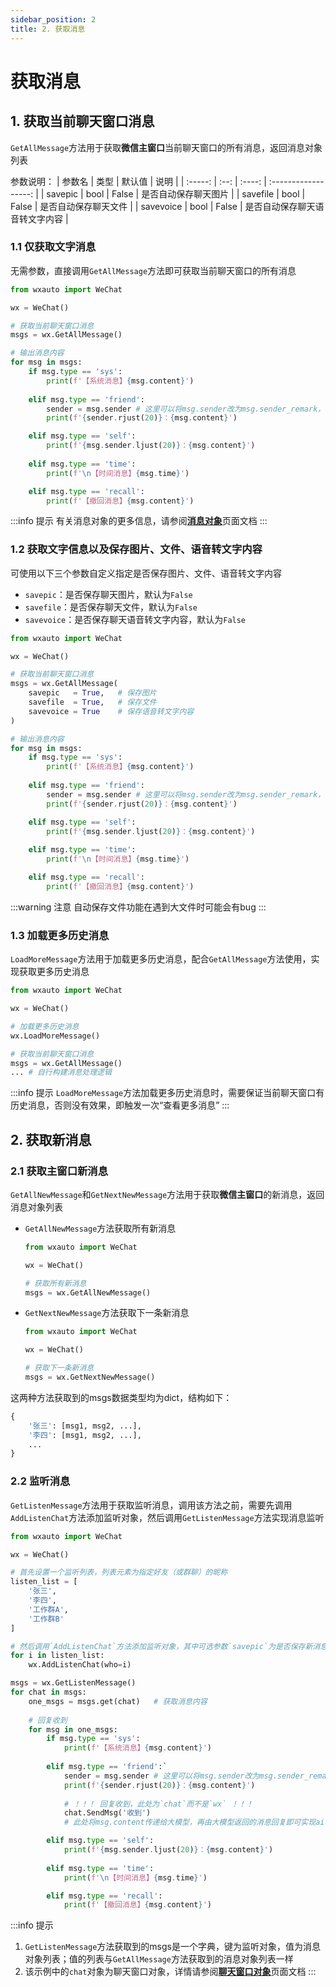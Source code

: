 ```yaml
---
sidebar_position: 2
title: 2. 获取消息
---
```


# 获取消息

## 1. 获取当前聊天窗口消息

`GetAllMessage`方法用于获取**微信主窗口**当前聊天窗口的所有消息，返回消息对象列表

参数说明：
| 参数名  | 类型 | 默认值 |         说明         |
| :-----: | :--: | :----: | :------------------: |
| savepic | bool | False  | 是否自动保存聊天图片 |
| savefile | bool | False  | 是否自动保存聊天文件 |
| savevoice | bool | False  | 是否自动保存聊天语音转文字内容 |

### 1.1 仅获取文字消息

无需参数，直接调用`GetAllMessage`方法即可获取当前聊天窗口的所有消息
    
```python title="Python"
from wxauto import WeChat

wx = WeChat()

# 获取当前聊天窗口消息
msgs = wx.GetAllMessage()

# 输出消息内容
for msg in msgs:
    if msg.type == 'sys':
        print(f'【系统消息】{msg.content}')
    
    elif msg.type == 'friend':
        sender = msg.sender # 这里可以将msg.sender改为msg.sender_remark，获取备注名
        print(f'{sender.rjust(20)}：{msg.content}')

    elif msg.type == 'self':
        print(f'{msg.sender.ljust(20)}：{msg.content}')
    
    elif msg.type == 'time':
        print(f'\n【时间消息】{msg.time}')

    elif msg.type == 'recall':
        print(f'【撤回消息】{msg.content}')
```

:::info 提示
有关消息对象的更多信息，请参阅[**消息对象**](/docs/documents/object/msg)页面文档
:::

### 1.2 获取文字信息以及保存图片、文件、语音转文字内容

可使用以下三个参数自定义指定是否保存图片、文件、语音转文字内容

- `savepic`：是否保存聊天图片，默认为`False`
- `savefile`：是否保存聊天文件，默认为`False`
- `savevoice`：是否保存聊天语音转文字内容，默认为`False`

```python title="Python"
from wxauto import WeChat

wx = WeChat()

# 获取当前聊天窗口消息
msgs = wx.GetAllMessage(
    savepic   = True,   # 保存图片
    savefile  = True,   # 保存文件
    savevoice = True    # 保存语音转文字内容
)

# 输出消息内容
for msg in msgs:
    if msg.type == 'sys':
        print(f'【系统消息】{msg.content}')
    
    elif msg.type == 'friend':
        sender = msg.sender # 这里可以将msg.sender改为msg.sender_remark，获取备注名
        print(f'{sender.rjust(20)}：{msg.content}')

    elif msg.type == 'self':
        print(f'{msg.sender.ljust(20)}：{msg.content}')
    
    elif msg.type == 'time':
        print(f'\n【时间消息】{msg.time}')

    elif msg.type == 'recall':
        print(f'【撤回消息】{msg.content}')
```

:::warning 注意
自动保存文件功能在遇到大文件时可能会有bug
:::

### 1.3 加载更多历史消息

`LoadMoreMessage`方法用于加载更多历史消息，配合`GetAllMessage`方法使用，实现获取更多历史消息

```python title="Python"
from wxauto import WeChat

wx = WeChat()

# 加载更多历史消息
wx.LoadMoreMessage()

# 获取当前聊天窗口消息
msgs = wx.GetAllMessage()
... # 自行构建消息处理逻辑
```

:::info 提示
`LoadMoreMessage`方法加载更多历史消息时，需要保证当前聊天窗口有历史消息，否则没有效果，即触发一次“查看更多消息”
:::

## 2. 获取新消息

### 2.1 获取主窗口新消息

`GetAllNewMessage`和`GetNextNewMessage`方法用于获取**微信主窗口**的新消息，返回消息对象列表

- `GetAllNewMessage`方法获取所有新消息

    ```python title="Python"
    from wxauto import WeChat

    wx = WeChat()

    # 获取所有新消息
    msgs = wx.GetAllNewMessage()
    ```

- `GetNextNewMessage`方法获取下一条新消息

    ```python title="Python"
    from wxauto import WeChat

    wx = WeChat()

    # 获取下一条新消息
    msgs = wx.GetNextNewMessage()
    ```
这两种方法获取到的msgs数据类型均为dict，结构如下：

```python title="消息格式"
{
    '张三': [msg1, msg2, ...],
    '李四': [msg1, msg2, ...],
    ...
}
```

### 2.2 监听消息

`GetListenMessage`方法用于获取监听消息，调用该方法之前，需要先调用`AddListenChat`方法添加监听对象，然后调用`GetListenMessage`方法实现消息监听

```python title="Python"
from wxauto import WeChat

wx = WeChat()

# 首先设置一个监听列表，列表元素为指定好友（或群聊）的昵称
listen_list = [
    '张三',
    '李四',
    '工作群A',
    '工作群B'
]

# 然后调用`AddListenChat`方法添加监听对象，其中可选参数`savepic`为是否保存新消息图片
for i in listen_list:
    wx.AddListenChat(who=i)

msgs = wx.GetListenMessage()
for chat in msgs:
    one_msgs = msgs.get(chat)   # 获取消息内容
    
    # 回复收到
    for msg in one_msgs:
        if msg.type == 'sys':
            print(f'【系统消息】{msg.content}')
        
        elif msg.type == 'friend':`
            sender = msg.sender # 这里可以将msg.sender改为msg.sender_remark，获取备注名
            print(f'{sender.rjust(20)}：{msg.content}')
            
            # ！！！ 回复收到，此处为`chat`而不是`wx` ！！！
            chat.SendMsg('收到')  
            # 此处将msg.content传递给大模型，再由大模型返回的消息回复即可实现ai聊天

        elif msg.type == 'self':
            print(f'{msg.sender.ljust(20)}：{msg.content}')
        
        elif msg.type == 'time':
            print(f'\n【时间消息】{msg.time}')

        elif msg.type == 'recall':
            print(f'【撤回消息】{msg.content}')
```
:::info 提示
1. `GetListenMessage`方法获取到的msgs是一个字典，键为监听对象，值为消息对象列表；值的列表与`GetAllMessage`方法获取到的消息对象列表一样
2. 该示例中的`chat`对象为聊天窗口对象，详情请参阅[**聊天窗口对象**](/docs/documents/object/chat)页面文档
:::